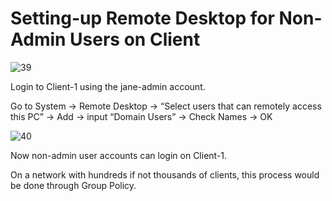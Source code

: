 # Setting-up Remote Desktop for Non-Admin Users on Client

![39](https://github.com/melisa-er/Setting-up-Remote-Desktop-for-Non-Admin-Users-on-Client/assets/157723219/1b885e80-56f5-461f-81a6-897136a3413b)

Login to Client-1 using the jane-admin account.

Go to System → Remote Desktop → “Select users that can remotely access this PC” → Add → input “Domain Users” → Check Names → OK

![40](https://github.com/melisa-er/Setting-up-Remote-Desktop-for-Non-Admin-Users-on-Client/assets/157723219/f36a09d2-62c3-45c6-8bcc-8f43d57bf3b2)

Now non-admin user accounts can login on Client-1.

On a network with hundreds if not thousands of clients, this process would be done through Group Policy. 
